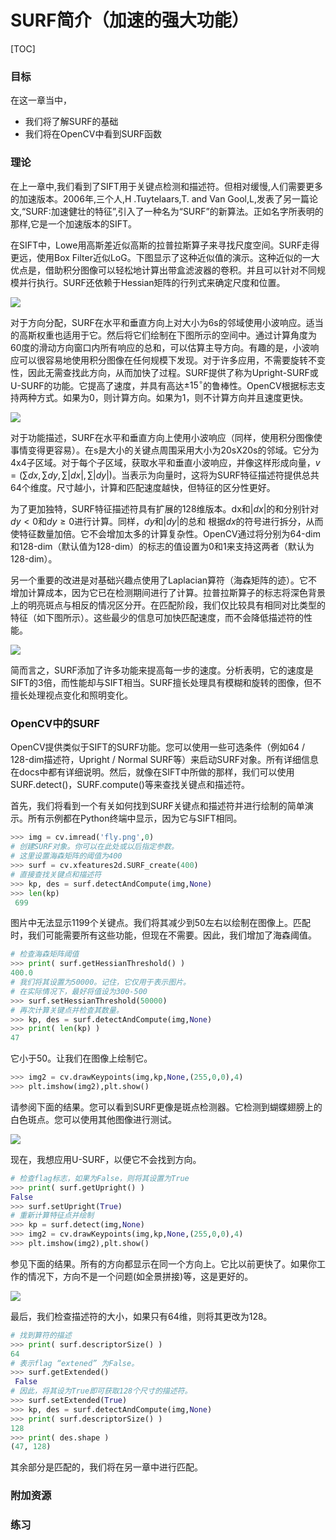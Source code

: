 # SURF简介（加速的强大功能）

[TOC]

### 目标
在这一章当中，
- 我们将了解SURF的基础
- 我们将在OpenCV中看到SURF函数

### 理论

在上一章中,我们看到了SIFT用于关键点检测和描述符。但相对缓慢,人们需要更多的加速版本。2006年,三个人,H .Tuytelaars,T. and Van Gool,L,发表了另一篇论文,“SURF:加速健壮的特征”,引入了一种名为“SURF”的新算法。正如名字所表明的那样,它是一个加速版本的SIFT。

在SIFT中，Lowe用高斯差近似高斯的拉普拉斯算子来寻找尺度空间。SURF走得更远，使用Box Filter近似LoG。下图显示了这种近似值的演示。这种近似的一大优点是，借助积分图像可以轻松地计算出带盒滤波器的卷积。并且可以针对不同规模并行执行。SURF还依赖于Hessian矩阵的行列式来确定尺度和位置。

![](http://qiniu.aihubs.net/1.jpg)

对于方向分配，SURF在水平和垂直方向上对大小为6s的邻域使用小波响应。适当的高斯权重也适用于它。然后将它们绘制在下图所示的空间中。通过计算角度为60度的滑动方向窗口内所有响应的总和，可以估算主导方向。有趣的是，小波响应可以很容易地使用积分图像在任何规模下发现。对于许多应用，不需要旋转不变性，因此无需查找此方向，从而加快了过程。SURF提供了称为Upright-SURF或U-SURF的功能。它提高了速度，并具有高达$\pm 15^{\circ}$的鲁棒性。OpenCV根据标志支持两种方式。如果为0，则计算方向。如果为1，则不计算方向并且速度更快。

![](http://qiniu.aihubs.net/2.jpg)

对于功能描述，SURF在水平和垂直方向上使用小波响应（同样，使用积分图像使事情变得更容易）。在s是大小的关键点周围采用大小为20sX20s的邻域。它分为4x4子区域。对于每个子区域，获取水平和垂直小波响应，并像这样形成向量，$v =(\sum dx,\sum dy,\sum |dx|,\sum |dy|)$。当表示为向量时，这将为SURF特征描述符提供总共64个维度。尺寸越小，计算和匹配速度越快，但特征的区分性更好。

为了更加独特，SURF特征描述符具有扩展的128维版本。dx和$|dx|$的和分别针对$dy<0$和$dy≥0$进行计算。同样，$dy$和$|dy|$的总和 根据$dx$的符号进行拆分，从而使特征数量加倍。它不会增加太多的计算复杂性。OpenCV通过将分别为64-dim和128-dim（默认值为128-dim）的标志的值设置为0和1来支持这两者（默认为128-dim）。

另一个重要的改进是对基础兴趣点使用了Laplacian算符（海森矩阵的迹）。它不增加计算成本，因为它已在检测期间进行了计算。拉普拉斯算子的标志将深色背景上的明亮斑点与相反的情况区分开。在匹配阶段，我们仅比较具有相同对比类型的特征（如下图所示）。这些最少的信息可加快匹配速度，而不会降低描述符的性能。

![](http://qiniu.aihubs.net/surf_matching.jpg)

简而言之，SURF添加了许多功能来提高每一步的速度。分析表明，它的速度是SIFT的3倍，而性能却与SIFT相当。SURF擅长处理具有模糊和旋转的图像，但不擅长处理视点变化和照明变化。

### OpenCV中的SURF
OpenCV提供类似于SIFT的SURF功能。您可以使用一些可选条件（例如64 / 128-dim描述符，Upright / Normal SURF等）来启动SURF对象。所有详细信息在docs中都有详细说明。然后，就像在SIFT中所做的那样，我们可以使用SURF.detect()，SURF.compute()等来查找关键点和描述符。

首先，我们将看到一个有关如何找到SURF关键点和描述符并进行绘制的简单演示。所有示例都在Python终端中显示，因为它与SIFT相同。

```python
>>> img = cv.imread('fly.png',0)
# 创建SURF对象。你可以在此处或以后指定参数。
# 这里设置海森矩阵的阈值为400
>>> surf = cv.xfeatures2d.SURF_create(400)
# 直接查找关键点和描述符
>>> kp, des = surf.detectAndCompute(img,None)
>>> len(kp)
 699
```

图片中无法显示1199个关键点。我们将其减少到50左右以绘制在图像上。匹配时，我们可能需要所有这些功能，但现在不需要。因此，我们增加了海森阈值。

```python
# 检查海森矩阵阈值
>>> print( surf.getHessianThreshold() )
400.0
# 我们将其设置为50000。记住，它仅用于表示图片。 
# 在实际情况下，最好将值设为300-500
>>> surf.setHessianThreshold(50000)
# 再次计算关键点并检查其数量。
>>> kp, des = surf.detectAndCompute(img,None)
>>> print( len(kp) )
47
```

它小于50。让我们在图像上绘制它。

```python
>>> img2 = cv.drawKeypoints(img,kp,None,(255,0,0),4)
>>> plt.imshow(img2),plt.show()
```
请参阅下面的结果。您可以看到SURF更像是斑点检测器。它检测到蝴蝶翅膀上的白色斑点。您可以使用其他图像进行测试。

![](http://qiniu.aihubs.net/surf_kp1.jpg)

现在，我想应用U-SURF，以便它不会找到方向。

```python
# 检查flag标志，如果为False，则将其设置为True
>>> print( surf.getUpright() )
False
>>> surf.setUpright(True)
# 重新计算特征点并绘制
>>> kp = surf.detect(img,None)
>>> img2 = cv.drawKeypoints(img,kp,None,(255,0,0),4)
>>> plt.imshow(img2),plt.show()
```

参见下面的结果。所有的方向都显示在同一个方向上。它比以前更快了。如果你工作的情况下，方向不是一个问题(如全景拼接)等，这是更好的。

![](http://qiniu.aihubs.net/surf_kp2.jpg)

最后，我们检查描述符的大小，如果只有64维，则将其更改为128。

```python
# 找到算符的描述
>>> print( surf.descriptorSize() )
64
# 表示flag “extened” 为False。
>>> surf.getExtended()
 False
# 因此，将其设为True即可获取128个尺寸的描述符。
>>> surf.setExtended(True)
>>> kp, des = surf.detectAndCompute(img,None)
>>> print( surf.descriptorSize() )
128
>>> print( des.shape )
(47, 128)
```

其余部分是匹配的，我们将在另一章中进行匹配。

### 附加资源

### 练习